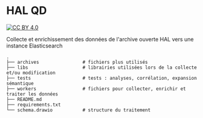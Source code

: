 # HAL QD
[![CC BY 4.0][cc-by-shield]][cc-by]

Collecte et enrichissement des données de l'archive ouverte HAL vers une instance Elasticsearch

```
.
├── archives                # fichiers plus utilisés
├── libs                    # librairies utilisées lors de la collecte et/ou modification
├── tests                   # tests : analyses, corrélation, expansion sémantique
├── workers                 # fichiers pour collecter, enrichir et traiter les données
├── README.md
├── requirements.txt
└── schema.drawio           # structure du traitement
```

[cc-by]: http://creativecommons.org/licenses/by/4.0/
[cc-by-shield]: https://img.shields.io/badge/License-CC%20BY%204.0-lightgrey.svg
